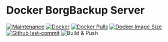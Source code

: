 # Docker BorgBackup Server

[![Maintenance](https://img.shields.io/badge/Maintained%3F-yes-green.svg)](https://GitHub.com/Naereen/StrapDown.js/graphs/commit-activity)  [![Docker](https://badgen.net/badge/icon/docker?icon=docker&label)](https://hub.docker.com/repository/docker/martinbouillaud/borgbackup-server/general) [![Docker Pulls](https://badgen.net/docker/pulls/martinbouillaud/borgbackup-server?icon=docker&label=pulls)](https://hub.docker.com/r/martinbouillaud/borgbackup-server:latest)  [![Docker Image Size](https://img.shields.io/docker/image-size/martinbouillaud/borgbackup-server?sort=date)](https://hub.docker.com/r/martinbouillaud/borgbackup-server/) [![Github last-commit](https://img.shields.io/github/last-commit/bilyboy785/docker-borgbackup-server)](https://github.com/bilyboy785/docker-borgbackup-server) ![Build & Push](https://github.com/bilyboy785/docker-inotify-command/actions/workflows/build_push.yml/badge.svg)